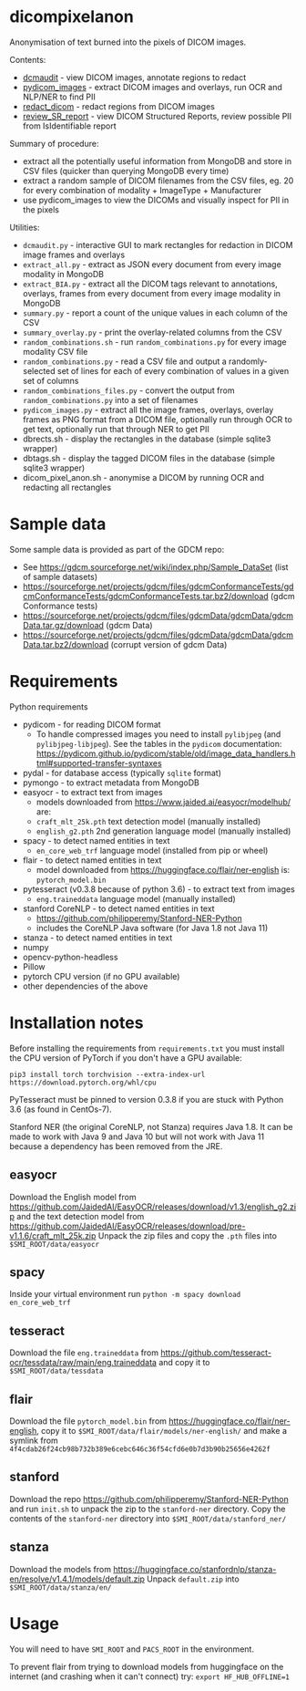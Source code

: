 # dicompixelanon

Anonymisation of text burned into the pixels of DICOM images.

Contents:
* [dcmaudit](doc/dcmaudit.md) - view DICOM images, annotate regions to redact
* [pydicom_images](doc/pydicom_images.md) - extract DICOM images and overlays, run OCR and NLP/NER to find PII
* [redact_dicom](doc/redact_dicom.md) - redact regions from DICOM images
* [review_SR_report](doc/review_SR_report.md) - view DICOM Structured Reports, review possible PII from IsIdentifiable report

Summary of procedure:
* extract all the potentially useful information from MongoDB and store in CSV files (quicker than querying MongoDB every time)
* extract a random sample of DICOM filenames from the CSV files, eg. 20 for every combination of modality + ImageType + Manufacturer
* use pydicom_images to view the DICOMs and visually inspect for PII in the pixels

Utilities:
* `dcmaudit.py` - interactive GUI to mark rectangles for redaction in DICOM image frames and overlays
* `extract_all.py` - extract as JSON every document from every image modality in MongoDB
* `extract_BIA.py` - extract all the DICOM tags relevant to annotations, overlays, frames from every document from every image modality in MongoDB
* `summary.py` - report a count of the unique values in each column of the CSV
* `summary_overlay.py` - print the overlay-related columns from the CSV
* `random_combinations.sh` - run `random_combinations.py` for every image modality CSV file
* `random_combinations.py` - read a CSV file and output a randomly-selected set of lines for each of every combination of values in a given set of columns
* `random_combinations_files.py` - convert the output from `random_combinations.py` into a set of filenames
* `pydicom_images.py` - extract all the image frames, overlays, overlay frames as PNG format from a DICOM file, optionally run through OCR to get text, optionally run that through NER to get PII
* dbrects.sh - display the rectangles in the database (simple sqlite3 wrapper)
* dbtags.sh - display the tagged DICOM files in the database (simple sqlite3 wrapper)
* dicom_pixel_anon.sh - anonymise a DICOM by running OCR and redacting all rectangles

# Sample data

Some sample data is provided as part of the GDCM repo:

* See https://gdcm.sourceforge.net/wiki/index.php/Sample_DataSet (list of sample datasets)
* https://sourceforge.net/projects/gdcm/files/gdcmConformanceTests/gdcmConformanceTests/gdcmConformanceTests.tar.bz2/download (gdcm Conformance tests)
* https://sourceforge.net/projects/gdcm/files/gdcmData/gdcmData/gdcmData.tar.gz/download (gdcm Data)
* https://sourceforge.net/projects/gdcm/files/gdcmData/gdcmData/gdcmData.tar.bz2/download (corrupt version of gdcm Data)

# Requirements

Python requirements

* pydicom - for reading DICOM format
  - To handle compressed images you need to install `pylibjpeg` (and `pylibjpeg-libjpeg`). See the tables in the `pydicom` documentation:
https://pydicom.github.io/pydicom/stable/old/image_data_handlers.html#supported-transfer-syntaxes
* pydal - for database access (typically `sqlite` format)
* pymongo - to extract metadata from MongoDB
* easyocr - to extract text from images
  - models downloaded from https://www.jaided.ai/easyocr/modelhub/ are:
  - `craft_mlt_25k.pth` text detection model (manually installed)
  - `english_g2.pth` 2nd generation language model (manually installed)
* spacy - to detect named entities in text
  - `en_core_web_trf` language model (installed from pip or wheel)
* flair - to detect named entities in text
  - model downloaded from https://huggingface.co/flair/ner-english is: `pytorch_model.bin`
* pytesseract (v0.3.8 because of python 3.6) - to extract text from images
  - `eng.traineddata` language model (manually installed)
* stanford CoreNLP - to detect named entities in text
  - https://github.com/philipperemy/Stanford-NER-Python
  - includes the CoreNLP Java software (for Java 1.8 not Java 11)
* stanza - to detect named entities in text
* numpy
* opencv-python-headless
* Pillow
* pytorch CPU version (if no GPU available)
* other dependencies of the above

# Installation notes

Before installing the requirements from `requirements.txt` you must install the CPU version of PyTorch if you don't have a GPU available:
```
pip3 install torch torchvision --extra-index-url https://download.pytorch.org/whl/cpu
```

PyTesseract must be pinned to version 0.3.8 if you are stuck with Python 3.6 (as found in CentOs-7).

Stanford NER (the original CoreNLP, not Stanza) requires Java 1.8. It can be made to work with Java 9 and Java 10 but will not work with Java 11 because a dependency has been removed from the JRE.

## easyocr

Download the English model from https://github.com/JaidedAI/EasyOCR/releases/download/v1.3/english_g2.zip
and the text detection model from https://github.com/JaidedAI/EasyOCR/releases/download/pre-v1.1.6/craft_mlt_25k.zip
Unpack the zip files and copy the `.pth` files into `$SMI_ROOT/data/easyocr`

## spacy

Inside your virtual environment run `python -m spacy download en_core_web_trf`

## tesseract

Download the file `eng.traineddata` from
https://github.com/tesseract-ocr/tessdata/raw/main/eng.traineddata
and copy it to `$SMI_ROOT/data/tessdata`

## flair

Download the file `pytorch_model.bin` from https://huggingface.co/flair/ner-english, copy it to `$SMI_ROOT/data/flair/models/ner-english/` and make a symlink from `4f4cdab26f24cb98b732b389e6cebc646c36f54cfd6e0b7d3b90b25656e4262f`

## stanford

Download the repo https://github.com/philipperemy/Stanford-NER-Python
and run `init.sh` to unpack the zip to the `stanford-ner` directory.
Copy the contents of the `stanford-ner` directory into `$SMI_ROOT/data/stanford_ner/`

## stanza

Download the models from https://huggingface.co/stanfordnlp/stanza-en/resolve/v1.4.1/models/default.zip
Unpack `default.zip` into `$SMI_ROOT/data/stanza/en/`

# Usage

You will need to have `SMI_ROOT` and `PACS_ROOT` in the environment.

To prevent flair from trying to download models from huggingface
on the internet (and crashing when it can't connect) try:
`export HF_HUB_OFFLINE=1`
